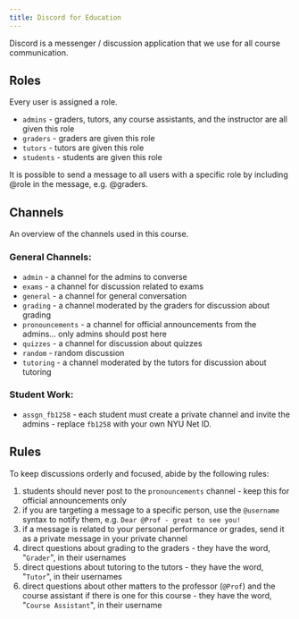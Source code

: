 ```yaml
---
title: Discord for Education
---
```


Discord is a messenger / discussion application that we use for all course communication.

## Roles

Every user is assigned a role.

- `admins` - graders, tutors, any course assistants, and the instructor are all given this role
- `graders` - graders are given this role
- `tutors` - tutors are given this role
- `students` - students are given this role

It is possible to send a message to all users with a specific role by including @role in the message, e.g. @graders.

## Channels

An overview of the channels used in this course.

### General Channels:

- `admin` - a channel for the admins to converse
- `exams` - a channel for discussion related to exams
- `general` - a channel for general conversation
- `grading` - a channel moderated by the graders for discussion about grading
- `pronouncements` - a channel for official announcements from the admins... only admins should post here
- `quizzes` - a channel for discussion about quizzes
- `random` - random discussion
- `tutoring` - a channel moderated by the tutors for discussion about tutoring

### Student Work:

- `assgn_fb1258` - each student must create a private channel and invite the admins - replace `fb1258` with your own NYU Net ID.

## Rules

To keep discussions orderly and focused, abide by the following rules:

1. students should never post to the `pronouncements` channel - keep this for official announcements only
1. if you are targeting a message to a specific person, use the `@username` syntax to notify them, e.g. `Dear @Prof - great to see you!`
1. if a message is related to your personal performance or grades, send it as a private message in your private channel
1. direct questions about grading to the graders - they have the word, "`Grader`", in their usernames
1. direct questions about tutoring to the tutors - they have the word, "`Tutor`", in their usernames
1. direct questions about other matters to the professor (`@Prof`) and the course assistant if there is one for this course - they have the word, "`Course Assistant`", in their username
